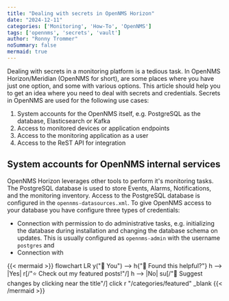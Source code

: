 ```yaml
---
title: "Dealing with secrets in OpenNMS Horizon"
date: "2024-12-11"
categories: ['Monitoring', 'How-To', 'OpenNMS']
tags: ['opennms', 'secrets', 'vault']
author: "Ronny Trommer"
noSummary: false
mermaid: true
---
```


Dealing with secrets in a monitoring platform is a tedious task.
In OpenNMS Horizon/Meridian (OpenNMS for short), are some places where you have just one option, and some with various options.
This article should help you to get an idea where you need to deal with secrets and credentials.
Secrets in OpenNMS are used for the following use cases:

1. System accounts for the OpenNMS itself, e.g. PostgreSQL as the database, Elasticsearch or Kafka
2. Access to monitored devices or application endpoints
3. Access to the monitoring application as a user
4. Access to the ReST API for integration

## System accounts for OpenNMS internal services

OpenNMS Horizon leverages other tools to perform it's monitoring tasks.
The PostgreSQL database is used to store Events, Alarms, Notifications, and the monitoring inventory.
Access to the PostgreSQL database is configured in the `opennms-datasources.xml`.
To give OpenNMS access to your database you have configure three types of credentials:

* Connection with permission to do administrative tasks, e.g. initializing the database during installation and changing the database schema on updates. This is usually configured as `opennms-admin` with the username `postgres` and 
* Connection with

{{< mermaid >}}
flowchart LR
y("👫 You") --> h{"🤝 Found this helpful?"}
h --> |Yes| r[/"⭐ Check out my featured posts!"/]
h --> |No| su[/"📝 Suggest changes by clicking near the title"/]
click r "/categories/featured" _blank
{{< /mermaid >}}
